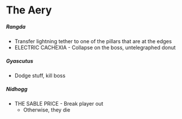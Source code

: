 # The Aery

##### Rangda

- Transfer lightning tether to one of the pillars that are at the edges
- ELECTRIC CACHEXIA - Collapse on the boss, untelegraphed donut

##### Gyascutus

- Dodge stuff, kill boss

##### Nidhogg

- THE SABLE PRICE - Break player out
  - Otherwise, they die
